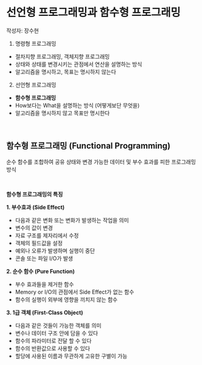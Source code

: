 # 선언형 프로그래밍과 함수형 프로그래밍
작성자: 장수현

1. 명령형 프로그래밍
- 절차지향 프로그래밍, 객체지향 프로그래밍
- 상태와 상태를 변경시키는 관점에서 연산을 설명하는 방식
- 알고리즘을 명시하고, 목표는 명시하지 않는다

2. 선언형 프로그래밍
- **함수형 프로그래밍**
- How보다는 What을 설명하는 방식 (어떻게보단 무엇을)
- 알고리즘을 명시하지 않고 목표만 명시한다

<br>

## 함수형 프로그래밍 (Functional Programming)
순수 함수를 조합하여 공유 상태와 변경 가능한 데이터 및 부수 효과를 피한 프로그래밍 방식

<br>

**함수형 프로그래밍의 특징**

**1. 부수효과 (Side Effect)**
- 다음과 같은 변화 또는 변화가 발생하는 작업을 의미
- 변수의 값이 변경
- 자료 구조를 제자리에서 수정
- 객체의 필드값을 설정
- 예외나 오류가 발생하며 실행이 중단
- 콘솔 또는 파일 I/O가 발생

**2. 순수 함수 (Pure Function)**
- 부수 효과들을 제거한 함수
- Memory or I/O의 관점에서 Side Effect가 없는 함수
- 함수의 실행이 외부에 영향을 끼치지 않는 함수

**3. 1급 객체 (First-Class Object)**
- 다음과 같은 것들이 가능한 객체를 의미
- 변수나 데이터 구조 안에 담을 수 있다
- 함수의 파라미터로 전달 할 수 있다
- 함수의 반환값으로 사용할 수 있다
- 할당에 사용된 이름과 무관하게 고유한 구별이 가능